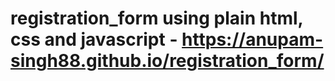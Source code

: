 # registration_form using plain html, css and javascript - https://anupam-singh88.github.io/registration_form/
